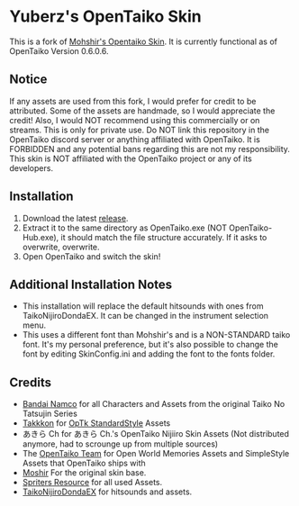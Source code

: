 
# Yuberz's OpenTaiko Skin

This is a fork of [Mohshir's Opentaiko Skin](https://github.com/MoshirMoshir/Moshir-OpenTaiko-Skin). It is currently functional as of OpenTaiko Version 0.6.0.6.

## Notice
If any assets are used from this fork, I would prefer for credit to be attributed. Some of the assets are handmade, so I would appreciate the credit! Also, I would NOT recommend using this commercially or on streams. This is only for private use.
Do NOT link this repository in the OpenTaiko discord server or anything affiliated with OpenTaiko. It is FORBIDDEN and any potential bans regarding this are not my responsibility. This skin is NOT affiliated with the OpenTaiko project or any of its developers.

## Installation
1. Download the latest [release](https://github.com/Yuberz/Yuberz-OpenTaiko-Skin/releases).
2. Extract it to the same directory as OpenTaiko.exe (NOT OpenTaiko-Hub.exe), it should match the file structure accurately. If it asks to overwrite, overwrite.
3. Open OpenTaiko and switch the skin!

## Additional Installation Notes
- This installation will replace the default hitsounds with ones from TaikoNijiroDondaEX. It can be changed in the instrument selection menu.
- This uses a different font than Mohshir's and is a NON-STANDARD taiko font. It's my personal preference, but it's also possible to change the font by editing SkinConfig.ini and adding the font to the fonts folder.

## Credits
- [Bandai Namco](https://taiko.namco-ch.net/taiko/en/) for all Characters and Assets from the original Taiko No Tatsujin Series
- [Takkkon](https://github.com/Takkkom/OpTk-StandardStyle/commits?author=Takkkom) for [OpTk StandardStyle](https://github.com/Takkkom/OpTk-StandardStyle) Assets
- あきら Ch for あきら Ch.'s OpenTaiko Nijiiro Skin Assets (Not distributed anymore, had to scrounge up from multiple sources)
- The [OpenTaiko Team](https://github.com/0auBSQ/OpenTaiko) for Open World Memories Assets and SimpleStyle Assets that OpenTaiko ships with
- [Moshir](https://github.com/MoshirMoshir) For the original skin base.
- [Spriters Resource](https://www.spriters-resource.com/arcade/taikonotatsujin2020version/) for all used Assets.
- [TaikoNijiroDondaEX](https://ux.getuploader.com/norisuke/download/5) for hitsounds and assets.
